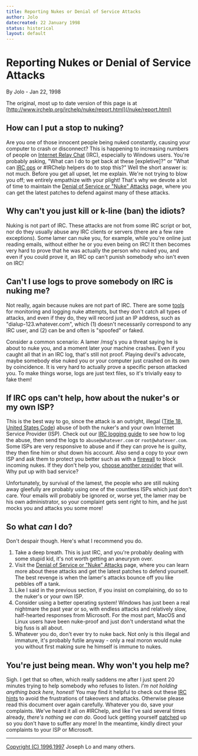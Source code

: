 ```yaml
---
title: Reporting Nukes or Denial of Service Attacks
author: Jolo
datecreated: 22 January 1998
status: historical
layout: default
---
```

# Reporting Nukes or Denial of Service Attacks

By Jolo - Jan 22, 1998

The original, most up to date version of this page is at
[http://www.irchelp.org/irchelp/nuke/report.html](/nuke/report.html)

## How can I put a stop to nuking?

Are you one of those innocent people being nuked constantly, causing your
computer to crash or disconnect? This is happening to increasing numbers of
people on [Internet Relay Chat](/irchelp/) (IRC), especially to Windows users.
You're probably asking, "What can I do to get back at these [expletive]?" or
"What can [IRC ops](/ircd/ircopguide.html) or #IRChelp helpers do to
stop this?" Well the short answer is: not much. Before you get all upset, let
me explain. We're not trying to blow you off; we entirely empathize with your
plight! That's why we devote a lot of time to maintain the [Denial of Service
or "Nuke" Attacks](/irchelp/nuke/) page, where you can get the latest patches
to defend against many of these attacks.

## Why can't you just kill or k-line (ban) the idiots?

Nuking is not part of IRC. These attacks are not from some IRC script or bot,
nor do they usually abuse any IRC clients or servers (there are a few rare
exceptions). Some lamer can nuke you, for example, while you're online just
reading emails, without either he or you even being on IRC! It then becomes
very hard to prove that he was actually the person who nuked you, and even if
you could prove it, an IRC op can't punish somebody who isn't even on IRC!

## Can't I use logs to prove somebody on IRC is nuking me?

Not really, again because nukes are not part of IRC. There are some
[tools](/nuke/trace.html) for monitoring and logging nuke attempts,
but they don't catch all types of attacks, and even if they do, they will
record just an IP address, such as "dialup-123.whatever.com", which (1)
doesn't necessarily correspond to any IRC user, and (2) can be and often is
"spoofed" or faked.

Consider a common scenario: A lamer /msg's you a threat saying he is about to
nuke you, and a moment later your machine crashes. Even if you caught all that
in an IRC log, that's still not proof. Playing devil's advocate, maybe
somebody else nuked you or your computer just crashed on its own by
coincidence. It is very hard to actually prove a specific person attacked you.
To make things worse, logs are just text files, so it's trivially easy to fake
them!

## If IRC ops can't help, how about the nuker's or my own ISP?

This is the best way to go, since the attack is an outright, illegal ([Title
18, United States Code](http://www.law.cornell.edu/uscode/18/1030.html)) abuse
of both the nuker's and your own Internet Service Provider (ISP). Check out
our [IRC logging guide](/security/irclog.html) to see how to log the
abuse, then send the logs to `abuse@whatever.com` or `root@whatever.com`. Some
ISPs are very responsive to abuse and if they can prove he is guilty, they
then fine him or shut down his account. Also send a copy to your own ISP and
ask them to protect you better such as with a
[firewall](http://icmpinfo.darkelf.net/firewall.html) to block incoming nukes.
If they don't help you, [choose another
provider](http://thelist.internet.com/) that will. Why put up with bad
service?

Unfortunately, by survival of the lamest, the people who are still nuking away
gleefully are probably using one of the countless ISPs which just don't care.
Your emails will probably be ignored or, worse yet, the lamer may be his own
administrator, so your complaint gets sent right to him, and he just mocks you
and attacks you some more!

## So what _can_ I do?

Don't despair though. Here's what I recommend you do.

  1. Take a deep breath. This is just IRC, and you're probably dealing with some stupid kid, it's not worth getting an aneurysm over. 
  2. Visit the [Denial of Service or "Nuke" Attacks](http://www.irchelp.org/irchelp/nuke/) page, where you can learn more about these attacks and get the latest patches to defend yourself. The best revenge is when the lamer's attacks bounce off you like pebbles off a tank. 
  3. Like I said in the previous section, if you insist on complaining, do so to the nuker's or your own ISP. 
  4. Consider using a better operating system! Windows has just been a real nightmare the past year or so, with endless attacks and relatively slow, half-hearted responses from Microsoft. For the most part, MacOS and Linux users have been nuke-proof and just don't understand what the big fuss is all about. 
  5. Whatever you do, don't ever try to nuke back. Not only is this illegal and immature, it's probably futile anyway - only a real moron would nuke you without first making sure he himself is immune to nukes. 

## You're just being mean. Why won't you help me?

Sigh. I get that so often, which really saddens me after I just spent 20
minutes trying to help somebody who refuses to listen. _I'm not holding
anything back here, honest!_ You may find it helpful to check out these [IRC
hints](http://www.irchelp.org/irchelp/misc/hints.html) to avoid the
frustrations of takeovers and attacks. Otherwise please read this document
over again carefully. Whatever you do, save your complaints. We've heard it
all on #IRChelp, and like I've said several times already, _there's nothing we
can do_. Good luck getting yourself
[patched](http://www.irchelp.org/irchelp/nuke/index.html) up so you don't have
to suffer any more! In the meantime, kindly direct your complaints to your ISP
or Microsoft.

* * *



[Copyright (C) 1996,1997](/irchelp/credit.html) Joseph Lo and many others.

